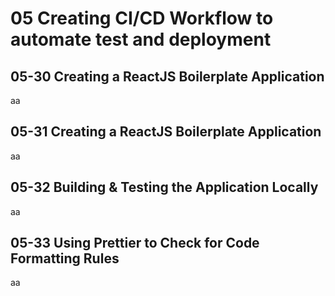 # 05 Creating CI/CD Workflow to automate test and deployment

## 05-30 Creating a ReactJS Boilerplate Application

aa

## 05-31 Creating a ReactJS Boilerplate Application

aa

## 05-32 Building & Testing the Application Locally

aa

## 05-33 Using Prettier to Check for Code Formatting Rules

aa

